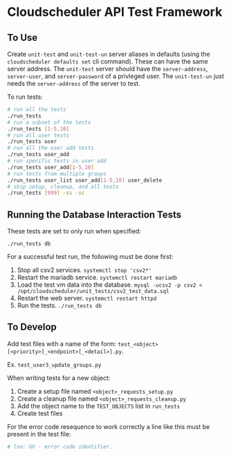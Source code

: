 # Cloudscheduler API Test Framework

## To Use

Create `unit-test` and `unit-test-un` server aliases in defaults (using the `cloudscheduler defaults set` cli command). These can have the same server address.
The `unit-test` server should have the `server-address`, `server-user`, and `server-password` of a privleged user.
The `unit-test-un` just needs the `server-address` of the server to test.

To run tests:

```bash
# run all the tests
./run_tests
# run a subset of the tests
./run_tests [1-5,10]
# run all user tests
./run_tests user
# run all the user add tests
./run_tests user_add
# run specific tests in user add
./run_tests user_add[1-5,10]
# run tests from multiple groups
./run_tests user_list user_add[1-5,10] user_delete
# skip setup, cleanup, and all tests
./run_tests [999] -ss -sc
```

## Running the Database Interaction Tests

These tests are set to only run when specified:

```
./run_tests db
```

For a successful test run, the following must be done first:

1. Stop all csv2 services. `systemctl stop 'csv2*'`
1. Restart the mariadb service. `systemctl restart mariadb`
1. Load the test vm data into the database. `mysql -ucsv2 -p csv2 < /opt/cloudscheduler/unit_tests/csv2_test_data.sql`
1. Restart the web server. `systemctl restart httpd`
1. Run the tests. `./run_tests db`

## To Develop

Add test files with a name of the form: `test_<object>[<priority>]_<endpoint>[_<detail>].py`.

Ex. `test_user3_update_groups.py`

When writing tests for a new object:

1. Create a setup file named `<object>_requests_setup.py`
1. Create a cleanup file named `<object>_requests_cleanup.py`
1. Add the object name to the `TEST_OBJECTS` list in `run_tests`
1. Create test files

For the error code resequence to work correctly a line like this must be present in the test file:

```python
# lno: GV - error code identifier.
```
